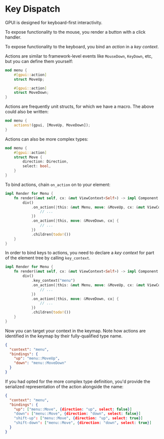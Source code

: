 # Key Dispatch

GPUI is designed for keyboard-first interactivity.

To expose functionality to the mouse, you render a button with a click handler.

To expose functionality to the keyboard, you bind an *action* in a *key context*.

Actions are similar to framework-level events like `MouseDown`, `KeyDown`, etc, but you can define them yourself:

```rust
mod menu {
    #[gpui::action]
    struct MoveUp;

    #[gpui::action]
    struct MoveDown;
}
```

Actions are frequently unit structs, for which we have a macro. The above could also be written:

```rust
mod menu {
    actions!(gpui, [MoveUp, MoveDown]);
}
```

Actions can also be more complex types:

```rust
mod menu {
    #[gpui::action]
    struct Move {
        direction: Direction,
        select: bool,
    }
}
```

To bind actions, chain `on_action` on to your element:

```rust
impl Render for Menu {
    fn render(&mut self, cx: &mut ViewContext<Self>) -> impl Component {
        div()
            .on_action(|this: &mut Menu, move: &MoveUp, cx: &mut ViewContext<Menu>| {
                // ...
            })
            .on_action(|this, move: &MoveDown, cx| {
                // ...
            })
            .children(todo!())
    }
}
```

In order to bind keys to actions, you need to declare a *key context* for part of the element tree by calling `key_context`.

```rust
impl Render for Menu {
    fn render(&mut self, cx: &mut ViewContext<Self>) -> impl Component {
        div()
            .key_context("menu")
            .on_action(|this: &mut Menu, move: &MoveUp, cx: &mut ViewContext<Menu>| {
                // ...
            })
            .on_action(|this, move: &MoveDown, cx| {
                // ...
            })
            .children(todo!())
    }
}
```

Now you can target your context in the keymap. Note how actions are identified in the keymap by their fully-qualified type name.

```json
{
  "context": "menu",
  "bindings": {
    "up": "menu::MoveUp",
    "down": "menu::MoveDown"
  }
}
```

If you had opted for the more complex type definition, you'd provide the serialized representation of the action alongside the name:

```json
{
  "context": "menu",
  "bindings": {
    "up": ["menu::Move", {direction: "up", select: false}]
    "down": ["menu::Move", {direction: "down", select: false}]
    "shift-up": ["menu::Move", {direction: "up", select: true}]
    "shift-down": ["menu::Move", {direction: "down", select: true}]
  }
}

```
